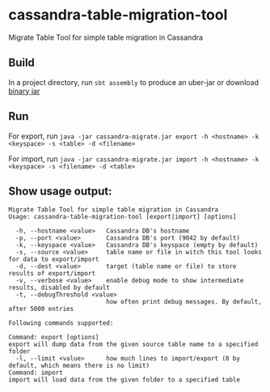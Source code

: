 # cassandra-table-migration-tool
Migrate Table Tool for simple table migration in Cassandra


## Build
In a project directory, run `sbt assembly` to produce an uber-jar or download [binary jar](https://github.com/dnaumenko/cassandra-table-migration-tool/releases/download/1.0/cassandra-migrate.jar)

## Run
For export, run `java -jar cassandra-migrate.jar export -h <hostname> -k <keyspace> -s <table> -d <filename>`

For import, run `java -jar cassandra-migrate.jar import -h <hostname> -k <keyspace> -s <filename> -d <table>`

## Show usage output: 

    Migrate Table Tool for simple table migration in Cassandra
    Usage: cassandra-table-migration-tool [export|import] [options]
    
      -h, --hostname <value>   Cassandra DB's hostname
      -p, --port <value>       Cassandra DB's port (9042 by default)
      -k, --keyspace <value>   Cassandra DB's keyspace (empty by default)
      -s, --source <value>     table name or file in witch this tool looks for data to export/import
      -d, --dest <value>       target (table name or file) to store results of export/import
      -v, --verbose <value>    enable debug mode to show intermediate results, disabled by default
      -t, --debugThreshold <value>
                               how often print debug messages. By default, after 5000 entries
    
    Following commands supported:
    
    Command: export [options]
    export will dump data from the given source table name to a specified folder
      -l, --limit <value>      how much lines to import/export (0 by default, which means there is no limit)
    Command: import
    import will load data from the given folder to a specified table
